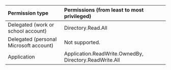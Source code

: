 |Permission type                        | Permissions (from least to most privileged)              |
|:--------------------------------------|:---------------------------------------------------------|
|Delegated (work or school account)     |Directory.Read.All  |
|Delegated (personal Microsoft account) |Not supported. |
|Application                            |Application.ReadWrite.OwnedBy, Directory.ReadWrite.All | 